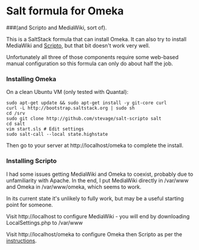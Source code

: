 Salt formula for Omeka
========================

###(and Scripto and MediaWiki, sort of).

This is a SaltStack formula that can install Omeka. It can also try to install MediaWiki and [Scripto](http://scripto.org), but that bit doesn't work very well.


Unfortunately all three of those components
require some web-based manual configuration so this formula can only do about half the job.


### Installing Omeka

On a clean Ubuntu VM (only tested with Quantal):

    sudo apt-get update && sudo apt-get install -y git-core curl
    curl -L http://bootstrap.saltstack.org | sudo sh
    cd /srv
    sudo git clone http://github.com/stevage/salt-scripto salt
    cd salt
    vim start.sls # Edit settings
    sudo salt-call --local state.highstate

Then go to your server at http://localhost/omeka to complete the install.

### Installing Scripto

I had some issues getting MediaWiki and Omeka to coexist, probably due to unfamiliarity with Apache. In the end, I put MediaWiki
directly in /var/www and Omeka in /var/www/omeka, which seems to work.

In its current state it's unlikely to fully work, but may be a useful starting point for someone.


Visit http://localhost to configure MediaWiki - you will end by downloading LocalSettings.php to /var/www

Visit http://localhost/omeka to configure Omeka then Scripto as per the [instructions](http://scripto.org/documentation/omeka-scripto/omeka-scripto-installation-and-configuration/).
